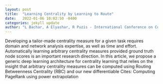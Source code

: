 ```yaml
---
layout: post
title:  "Learning Centrality by Learning to Route"
date:   2022-01-06 10:02:50 -0400
categories: jekyll update
author: "L Bachar, A Elyashar, R Puzis - International Conference on Complex Networks and , 2021"
---
```

Developing a tailor-made centrality measure for a given task requires domain and network analysis expertise, as well as time and effort. Automatically learning arbitrary centrality measures provided ground truth node scores is an important research direction. In this article, we propose a generic deep learning architecture for centrality learning that relies on the insight that arbitrary centrality measures can be computed using Routing Betweenness Centrality (RBC) and our new differentiable Cites: Computing PageRank using power extrapolation